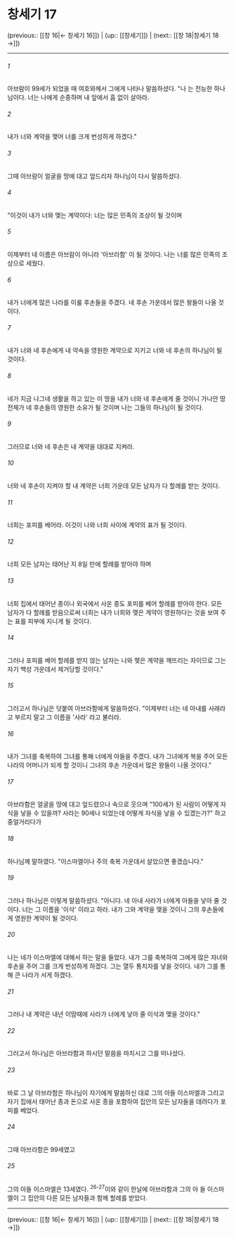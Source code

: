 # 창세기 17

(previous:: [[창 16|← 창세기 16]]) | (up:: [[창세기]]) | (next:: [[창 18|창세기 18 →]])

***




###### 1 

아브람이 99세가 되었을 때 여호와께서 그에게 나타나 말씀하셨다. "나 는 전능한 하나님이다. 너는 나에게 순종하며 내 앞에서 흠 없이 살아라. 



###### 2 

내가 너와 계약을 맺어 너를 크게 번성하게 하겠다." 



###### 3 

그때 아브람이 얼굴을 땅에 대고 엎드리자 하나님이 다시 말씀하셨다. 



###### 4 

"이것이 내가 너와 맺는 계약이다: 너는 많은 민족의 조상이 될 것이며 



###### 5 

이제부터 네 이름은 아브람이 아니라 '아브라함' 이 될 것이다. 나는 너를 많은 민족의 조상으로 세웠다. 



###### 6 

내가 너에게 많은 나라를 이룰 후손들을 주겠다. 네 후손 가운데서 많은 왕들이 나올 것이다. 



###### 7 

내가 너와 네 후손에게 내 약속을 영원한 계약으로 지키고 너와 네 후손의 하나님이 될 것이다. 



###### 8 

네가 지금 나그네 생활을 하고 있는 이 땅을 내가 너와 네 후손에게 줄 것이니 가나안 땅 전체가 네 후손들의 영원한 소유가 될 것이며 나는 그들의 하나님이 될 것이다. 



###### 9 

그러므로 너와 네 후손은 내 계약을 대대로 지켜라. 



###### 10 

너와 네 후손이 지켜야 할 내 계약은 너희 가운데 모든 남자가 다 할례를 받는 것이다. 



###### 11 

너희는 포피를 베어라. 이것이 나와 너희 사이에 계약의 표가 될 것이다. 



###### 12 

너희 모든 남자는 태어난 지 8일 만에 할례를 받아야 하며 



###### 13 

너희 집에서 태어난 종이나 외국에서 사온 종도 포피를 베어 할례를 받아야 한다. 모든 남자가 다 할례를 받음으로써 너희는 내가 너희와 맺은 계약이 영원하다는 것을 보여 주는 표를 피부에 지니게 될 것이다. 



###### 14 

그러나 포피를 베어 할례를 받지 않는 남자는 나와 맺은 계약을 깨뜨리는 자이므로 그는 자기 백성 가운데서 제거당할 것이다." 



###### 15 

그러고서 하나님은 덧붙여 아브라함에게 말씀하셨다. "이제부터 너는 네 아내를 사래라고 부르지 말고 그 이름을 '사라' 라고 불러라. 



###### 16 

내가 그녀를 축복하여 그녀를 통해 너에게 아들을 주겠다. 내가 그녀에게 복을 주어 모든 나라의 어머니가 되게 할 것이니 그녀의 후손 가운데서 많은 왕들이 나올 것이다." 



###### 17 

아브라함은 얼굴을 땅에 대고 엎드렸으나 속으로 웃으며 "100세가 된 사람이 어떻게 자식을 낳을 수 있을까? 사라는 90세나 되었는데 어떻게 자식을 낳을 수 있겠는가?" 하고 중얼거리다가 



###### 18 

하나님께 말하였다. "이스마엘이나 주의 축복 가운데서 살았으면 좋겠습니다." 



###### 19 

그러나 하나님은 이렇게 말씀하셨다. "아니다. 네 아내 사라가 너에게 아들을 낳아 줄 것이다. 너는 그 이름을 '이삭' 이라고 하라. 내가 그와 계약을 맺을 것이니 그의 후손들에게 영원한 계약이 될 것이다. 



###### 20 

나는 네가 이스마엘에 대해서 하는 말을 들었다. 내가 그를 축복하여 그에게 많은 자녀와 후손을 주어 그를 크게 번성하게 하겠다. 그는 열두 통치자를 낳을 것이다. 내가 그를 통해 큰 나라가 서게 하겠다. 



###### 21 

그러나 내 계약은 내년 이맘때에 사라가 너에게 낳아 줄 이삭과 맺을 것이다." 



###### 22 

그러고서 하나님은 아브라함과 하시던 말씀을 마치시고 그를 떠나셨다. 



###### 23 

바로 그 날 아브라함은 하나님이 자기에게 말씀하신 대로 그의 아들 이스마엘과 그리고 자기 집에서 태어난 종과 돈으로 사온 종을 포함하여 집안의 모든 남자들을 데려다가 포피를 베었다. 



###### 24 

그때 아브라함은 99세였고 



###### 25 

그의 아들 이스마엘은 13세였다. <sup class="versenum">26-27</sup>이와 같이 한날에 아브라함과 그의 아 들 이스마엘이 그 집안의 다른 모든 남자들과 함께 할례를 받았다.

***

(previous:: [[창 16|← 창세기 16]]) | (up:: [[창세기]]) | (next:: [[창 18|창세기 18 →]])
